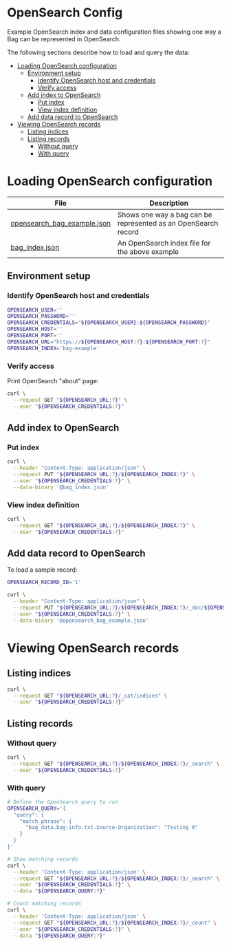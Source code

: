 # OpenSearch Config

Example OpenSearch index and data configuration files showing one way a Bag
can be represented in OpenSearch.

The following sections describe how to load and query the data:

* [Loading OpenSearch configuration](#loading-opensearch-configuration)
  * [Environment setup](#environment-setup)
    * [Identify OpenSearch host and credentials](#identify-opensearch-host-and-credentials)
    * [Verify access](#verify-access)
  * [Add index to OpenSearch](#add-index-to-opensearch)
    * [Put index](#put-index)
    * [View index definition](#view-index-definition)
  * [Add data record to OpenSearch](#add-data-record-to-opensearch)
* [Viewing OpenSearch records](#viewing-opensearch-records)
  * [Listing indices](#listing-indices)
  * [Listing records](#listing-records)
    * [Without query](#without-query)
    * [With query](#with-query)

# Loading OpenSearch configuration

| File                                                       | Description                                                    |
|------------------------------------------------------------|----------------------------------------------------------------|
| [opensearch_bag_example.json](opensearch_bag_example.json) | Shows one way a bag can be represented as an OpenSearch record |
| [bag_index.json](bag_index.json)                           | An OpenSearch index file for the above example                 |

## Environment setup

### Identify OpenSearch host and credentials

```bash
OPENSEARCH_USER=''
OPENSEARCH_PASSWORD=''
OPENSEARCH_CREDENTIALS="${OPENSEARCH_USER}:${OPENSEARCH_PASSWORD}"
OPENSEARCH_HOST=''
OPENSEARCH_PORT=''
OPENSEARCH_URL="https://${OPENSEARCH_HOST:?}:${OPENSEARCH_PORT:?}"
OPENSEARCH_INDEX='bag-example'
```

### Verify access

Print OpenSearch "about" page:

```bash
curl \
  --request GET "${OPENSEARCH_URL:?}" \
  --user "${OPENSEARCH_CREDENTIALS:?}"
```

## Add index to OpenSearch

### Put index

```bash
curl \
  --header "Content-Type: application/json" \
  --request PUT "${OPENSEARCH_URL:?}/${OPENSEARCH_INDEX:?}" \
  --user "${OPENSEARCH_CREDENTIALS:?}" \
  --data-binary '@bag_index.json'
```


### View index definition

```bash
curl \
  --request GET "${OPENSEARCH_URL:?}/${OPENSEARCH_INDEX:?}" \
  --user "${OPENSEARCH_CREDENTIALS:?}"
```

## Add data record to OpenSearch

To load a sample record:

```bash
OPENSEARCH_RECORD_ID='1'

curl \
  --header "Content-Type: application/json" \
  --request PUT "${OPENSEARCH_URL:?}/${OPENSEARCH_INDEX:?}/_doc/${OPENSEARCH_RECORD_ID:?}" \
  --user "${OPENSEARCH_CREDENTIALS:?}" \
  --data-binary '@opensearch_bag_example.json'
```

# Viewing OpenSearch records

## Listing indices

```bash
curl \
  --request GET "${OPENSEARCH_URL:?}/_cat/indices" \
  --user "${OPENSEARCH_CREDENTIALS:?}"
```

## Listing records

### Without query

```bash
curl \
  --request GET "${OPENSEARCH_URL:?}/${OPENSEARCH_INDEX:?}/_search" \
  --user "${OPENSEARCH_CREDENTIALS:?}"
```

### With query

```bash
# Define the OpenSearch query to run
OPENSEARCH_QUERY='{
  "query": {
    "match_phrase": {
      "bag_data.bag-info.txt.Source-Organization": "Testing A"
    }
  }
}'

# Show matching records
curl \
  --header 'Content-Type: application/json' \
  --request GET "${OPENSEARCH_URL:?}/${OPENSEARCH_INDEX:?}/_search" \
  --user "${OPENSEARCH_CREDENTIALS:?}" \
  --data "${OPENSEARCH_QUERY:?}"

# Count matching records
curl \
  --header 'Content-Type: application/json' \
  --request GET "${OPENSEARCH_URL:?}/${OPENSEARCH_INDEX:?}/_count" \
  --user "${OPENSEARCH_CREDENTIALS:?}" \
  --data "${OPENSEARCH_QUERY:?}"
```
